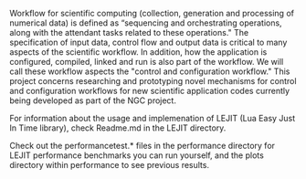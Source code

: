 Workflow for scientific computing (collection, generation and processing of numerical data) is defined as “sequencing and orchestrating operations, along with the attendant tasks related to these operations." The specification of input data, control flow and output data is critical to many aspects of the scientific workflow.  In addition, how the application is configured, compiled, linked and run is also part of the workflow.  We will call these workflow aspects the "control and configuration workflow."  This project concerns researching and prototyping novel mechanisms for control and configuration workflows for new scientific application codes currently being developed as part of the NGC project.

For information about the usage and implemenation of LEJIT (Lua Easy Just In Time library), check Readme.md in the LEJIT directory. 

Check out the performancetest.* files in the performance directory for LEJIT performance benchmarks you can run yourself, and the plots directory within performance to see previous results.
